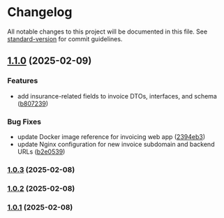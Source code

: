 # Changelog

All notable changes to this project will be documented in this file. See [standard-version](https://github.com/conventional-changelog/standard-version) for commit guidelines.

## [1.1.0](https://github.com/bkiprono/zaito-invoicing-api/compare/v1.0.3...v1.1.0) (2025-02-09)


### Features

* add insurance-related fields to invoice DTOs, interfaces, and schema ([b807239](https://github.com/bkiprono/zaito-invoicing-api/commit/b807239841cd685214e9e8bc630fb5d462965cf2))


### Bug Fixes

* update Docker image reference for invoicing web app ([2394eb3](https://github.com/bkiprono/zaito-invoicing-api/commit/2394eb37b531a9b4cb9273ce0376e55fe8375b86))
* update Nginx configuration for new invoice subdomain and backend URLs ([b2e0539](https://github.com/bkiprono/zaito-invoicing-api/commit/b2e0539b97a73dd3803888a1e2bc9094ba006ef7))

### [1.0.3](https://github.com/bkiprono/zaito-invoicing-api/compare/v1.0.2...v1.0.3) (2025-02-08)

### [1.0.2](https://github.com/bkiprono/zaito-invoicing-api/compare/v1.0.1...v1.0.2) (2025-02-08)

### [1.0.1](https://github.com/bkiprono/zaito-invoicing-api/compare/v0.0.10...v1.0.1) (2025-02-08)
